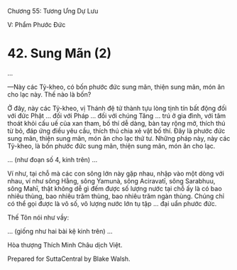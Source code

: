  

Chương 55: Tương Ưng Dự Lưu

V: Phẩm Phước Ðức

# 42\. Sung Mãn (2)

…

—Này các Tỷ-kheo, có bốn phước đức sung mãn, thiện sung mãn, món ăn cho lạc này. Thế nào là bốn?

Ở đây, này các Tỷ-kheo, vị Thánh đệ tử thành tựu lòng tịnh tín bất động đối với đức Phật … đối với Pháp … đối với chúng Tăng … trú ở gia đình, với tâm thoát khỏi cấu uế của xan tham, bố thí dễ dàng, bàn tay rộng mở, thích thú từ bỏ, đáp ứng điều yêu cầu, thích thú chia xẻ vật bố thí. Ðây là phước đức sung mãn, thiện sung mãn, món ăn cho lạc thứ tư. Những pháp này, này các Tỷ-kheo, là bốn phước đức sung mãn, thiện sung mãn, món ăn cho lạc.

… (như đoạn số 4, kinh trên) …

Ví như, tại chỗ mà các con sông lớn này gặp nhau, nhập vào một dòng với nhau, ví như sông Hằng, sông Yamunà, sông Aciravatī, sông Sarabhuu, sông Mahī, thật không dễ gì đếm được số lượng nước tại chỗ ấy là có bao nhiêu thùng, bao nhiêu trăm thùng, bao nhiêu trăm ngàn thùng. Chúng chỉ có thể gọi được là vô số, vô lượng nước lớn tụ tập … đại uẩn phước đức.

Thế Tôn nói như vầy:

… (giống như hai bài kệ kinh trên) …

Hòa thượng Thích Minh Châu dịch Việt.

Prepared for SuttaCentral by Blake Walsh.